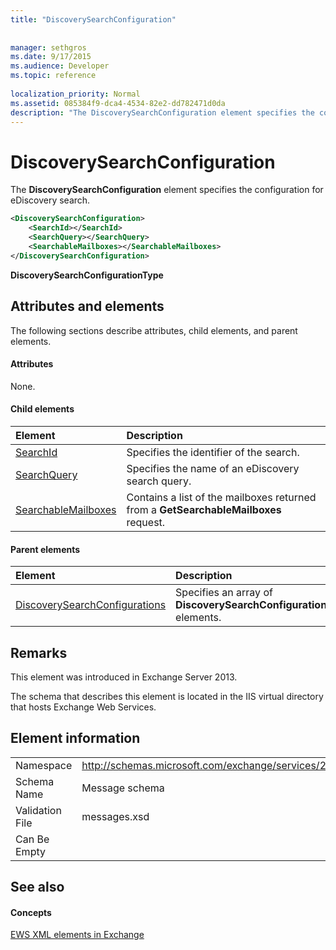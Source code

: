```yaml
---
title: "DiscoverySearchConfiguration"
 
 
manager: sethgros
ms.date: 9/17/2015
ms.audience: Developer
ms.topic: reference
 
localization_priority: Normal
ms.assetid: 085384f9-dca4-4534-82e2-dd782471d0da
description: "The DiscoverySearchConfiguration element specifies the configuration for eDiscovery search."
---
```


# DiscoverySearchConfiguration

The **DiscoverySearchConfiguration** element specifies the configuration for eDiscovery search. 
  
```XML
<DiscoverySearchConfiguration>
    <SearchId></SearchId>
    <SearchQuery></SearchQuery>
    <SearchableMailboxes></SearchableMailboxes>
</DiscoverySearchConfiguration>
```

 **DiscoverySearchConfigurationType**
## Attributes and elements

The following sections describe attributes, child elements, and parent elements.
  
#### Attributes

None.
  
#### Child elements

|**Element**|**Description**|
|:-----|:-----|
|[SearchId](searchid.md) <br/> |Specifies the identifier of the search.  <br/> |
|[SearchQuery](searchquery.md) <br/> |Specifies the name of an eDiscovery search query.  <br/> |
|[SearchableMailboxes](searchablemailboxes.md) <br/> |Contains a list of the mailboxes returned from a **GetSearchableMailboxes** request.  <br/> |
   
#### Parent elements

|**Element**|**Description**|
|:-----|:-----|
|[DiscoverySearchConfigurations](discoverysearchconfigurations.md) <br/> |Specifies an array of **DiscoverySearchConfiguration** elements.  <br/> |
   
## Remarks

This element was introduced in Exchange Server 2013.
  
The schema that describes this element is located in the IIS virtual directory that hosts Exchange Web Services.
  
## Element information

|||
|:-----|:-----|
|Namespace  <br/> |http://schemas.microsoft.com/exchange/services/2006/messages  <br/> |
|Schema Name  <br/> |Message schema  <br/> |
|Validation File  <br/> |messages.xsd  <br/> |
|Can Be Empty  <br/> ||
   
## See also

#### Concepts

[EWS XML elements in Exchange](ews-xml-elements-in-exchange.md)

